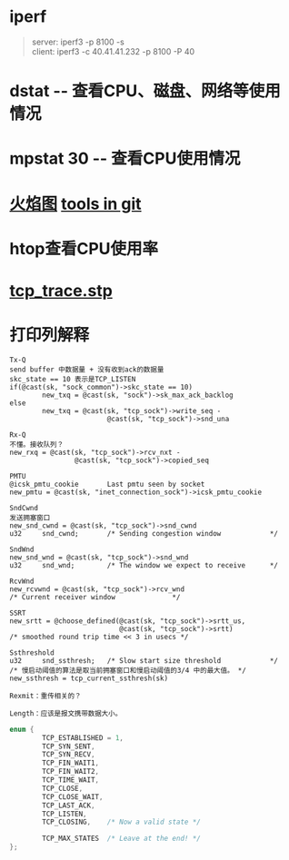 # iperf
> server: iperf3 -p 8100 -s   
> client: iperf3 -c 40.41.41.232 -p 8100 -P 40  
# dstat -- 查看CPU、磁盘、网络等使用情况
# mpstat 30 -- 查看CPU使用情况
# [火焰图](https://www.brendangregg.com/FlameGraphs/cpuflamegraphs.html) [tools in git](https://github.com/brendangregg/FlameGraph)
# htop查看CPU使用率

# [tcp_trace.stp](https://sourceware.org/systemtap/examples/network/tcp_trace.stp)
# 打印列解释
```
Tx-Q
send buffer 中数据量 + 没有收到ack的数据量
skc_state == 10 表示是TCP_LISTEN
if(@cast(sk, "sock_common")->skc_state == 10)
        new_txq = @cast(sk, "sock")->sk_max_ack_backlog
else
        new_txq = @cast(sk, "tcp_sock")->write_seq -
                        @cast(sk, "tcp_sock")->snd_una

Rx-Q
不懂。接收队列？
new_rxq = @cast(sk, "tcp_sock")->rcv_nxt -
                @cast(sk, "tcp_sock")->copied_seq

PMTU
@icsk_pmtu_cookie       Last pmtu seen by socket
new_pmtu = @cast(sk, "inet_connection_sock")->icsk_pmtu_cookie

SndCwnd
发送拥塞窗口
new_snd_cwnd = @cast(sk, "tcp_sock")->snd_cwnd
u32     snd_cwnd;       /* Sending congestion window            */

SndWnd
new_snd_wnd = @cast(sk, "tcp_sock")->snd_wnd
u32     snd_wnd;        /* The window we expect to receive      */

RcvWnd
new_rcvwnd = @cast(sk, "tcp_sock")->rcv_wnd
/* Current receiver window              */

SSRT
new_srtt = @choose_defined(@cast(sk, "tcp_sock")->srtt_us,
                           @cast(sk, "tcp_sock")->srtt)
/* smoothed round trip time << 3 in usecs */

Ssthreshold
u32     snd_ssthresh;   /* Slow start size threshold            */
/* 慢启动阈值的算法是取当前拥塞窗口和慢启动阈值的3/4 中的最大值。 */
new_ssthresh = tcp_current_ssthresh(sk)

Rexmit：重传相关的？

Length：应该是报文携带数据大小。
```
```c
enum {
        TCP_ESTABLISHED = 1,
        TCP_SYN_SENT,
        TCP_SYN_RECV,
        TCP_FIN_WAIT1,
        TCP_FIN_WAIT2,
        TCP_TIME_WAIT,
        TCP_CLOSE,
        TCP_CLOSE_WAIT,
        TCP_LAST_ACK,
        TCP_LISTEN,
        TCP_CLOSING,    /* Now a valid state */

        TCP_MAX_STATES  /* Leave at the end! */
};
```
